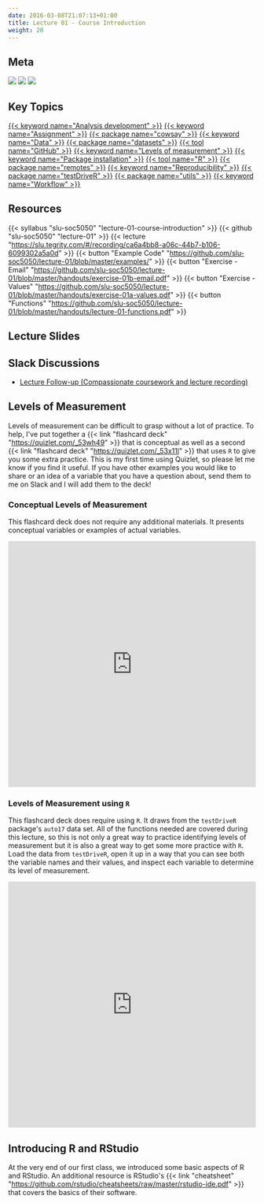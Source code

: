 ```yaml
---
date: 2016-03-08T21:07:13+01:00
title: Lecture 01 - Course Introduction
weight: 20
---
```


## Meta
![](https://img.shields.io/badge/semester-fall%202018-orange.svg) ![](https://img.shields.io/badge/release-full-brightgreen.svg) [![](https://img.shields.io/badge/last%20update-2018--09--06-brightgreen.svg)](https://github.com/slu-soc5050/lecture-01/blob/master/NEWS_SITE.md)

## Key Topics
[{{< keyword name="Analysis development" >}}](/topic-index/#a-d)
[{{< keyword name="Assignment" >}}](/topic-index/#a-d)
[{{< package name="cowsay" >}}](/topic-index/#a-d)
[{{< keyword name="Data" >}}](/topic-index/#a-d)
[{{< package name="datasets" >}}](/topic-index/#a-d)
[{{< tool name="GitHub" >}}](/topic-index/#e-h)
[{{< keyword name="Levels of measurement" >}}](/topic-index/#i-l)
[{{< keyword name="Package installation" >}}](/topic-index/#m-p)
[{{< tool name="R" >}}](/topic-index/#q-t)
[{{< package name="remotes" >}}](/topic-index/#q-t)
[{{< keyword name="Reproducibility" >}}](/topic-index/#q-t)
[{{< package name="testDriveR" >}}](/topic-index/#q-t)
[{{< package name="utils" >}}](/topic-index/#u-z)
[{{< keyword name="Workflow" >}}](/topic-index/#u-z)

## Resources

{{< syllabus "slu-soc5050" "lecture-01-course-introduction" >}}
{{< github "slu-soc5050" "lecture-01" >}}
{{< lecture "https://slu.tegrity.com/#/recording/ca6a4bb8-a06c-44b7-b106-6099302a5a0d" >}}
{{< button "Example Code" "https://github.com/slu-soc5050/lecture-01/blob/master/examples/" >}}
{{< button "Exercise - Email" "https://github.com/slu-soc5050/lecture-01/blob/master/handouts/exercise-01b-email.pdf" >}}
{{< button "Exercise - Values" "https://github.com/slu-soc5050/lecture-01/blob/master/handouts/exercise-01a-values.pdf" >}}
{{< button "Functions" "https://github.com/slu-soc5050/lecture-01/blob/master/handouts/lecture-01-functions.pdf" >}}


## Lecture Slides
<p> </p>
<script async class="speakerdeck-embed" data-id="35432b57f3884b2c91c9e7ace2c87c50" data-ratio="1.33333333333333" src="//speakerdeck.com/assets/embed.js"></script>

## Slack Discussions <i class="fab fa-slack"></i>

* <a href="https://slu-soc5050.slack.com/archives/C2BRR3RU4/p1535501383000100" target="_blank">Lecture Follow-up (Compassionate coursework and lecture recording)</a>

## Levels of Measurement
Levels of measurement can be difficult to grasp without a lot of practice. To help, I've put together a {{< link "flashcard deck" "https://quizlet.com/_53wh49" >}} that is conceptual as well as a second {{< link "flashcard deck" "https://quizlet.com/_53x11l" >}} that uses `R` to give you some extra practice. This is my first time using Quizlet, so please let me know if you find it useful. If you have other examples you would like to share or an idea of a variable that you have a question about, send them to me on Slack and I will add them to the deck!

### Conceptual Levels of Measurement
This flashcard deck does not require any additional materials. It presents conceptual variables or examples of actual variables.
<p> </p>
<iframe src="https://quizlet.com/308884905/flashcards/embed" height="500" width="100%" style="border:0"></iframe>

### Levels of Measurement using `R`
This flashcard deck does require using `R`. It draws from the `testDriveR` package's `auto17` data set. All of the functions needed are covered during this lecture, so this is not only a great way to practice identifying levels of measurement but it is also a great way to get some more practice with `R`. Load the data from `testDriveR`, open it up in a way that you can see both the variable names and their values, and inspect each variable to determine its level of measurement.
<p> </p>
<iframe src="https://quizlet.com/308910729/flashcards/embed" height="500" width="100%" style="border:0"></iframe>

## Introducing R and RStudio
At the very end of our first class, we introduced some basic aspects of R and RStudio. An additional resource is RStudio's {{< link "cheatsheet" "https://github.com/rstudio/cheatsheets/raw/master/rstudio-ide.pdf" >}} that covers the basics of their software.
